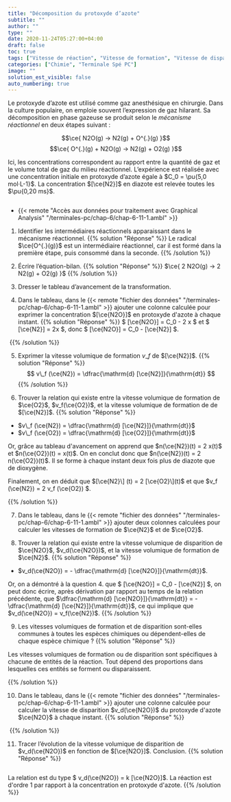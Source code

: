 ```yaml
---
title: "Décomposition du protoxyde d’azote"
subtitle: ""
author: ""
type: ""
date: 2020-11-24T05:27:00+04:00
draft: false
toc: true
tags: ["Vitesse de réaction", "Vitesse de formation", "Vitesse de disparition", "Tableau d'avancement", "Ordre 1", "Mécanisme réactionnel"]
categories: ["Chimie", "Terminale Spé PC"]
image: ""
solution_est_visible: false
auto_numbering: true
---
```


Le protoxyde d’azote est utilisé comme gaz anesthésique en chirurgie. Dans la culture populaire, on emploie souvent l’expression de gaz hilarant. Sa décomposition en phase gazeuse se produit selon le *mécanisme réactionnel* en deux étapes suivant :

$$\ce{ N2O(g) -> N2(g) + O^{.}(g)  }$$
$$\ce{ O^{.}(g) + N2O(g) ->  N2(g) + O2(g) }$$

Ici, les concentrations correspondent au rapport entre la quantité de gaz et le volume total de gaz du milieu réactionnel. L’expérience est réalisée avec une concentration initiale en protoxyde d’azote égale à $C_0 = \pu{5,0 mol·L-1}$. La concentration $[\ce{N2}]$ en diazote est relevée toutes les $\pu{0,20 ms}$.

<img src="/terminales-pc/chap-6/chap-6-11-2.png" alt="" width="" />

- {{< remote "Accès aux données pour traitement avec Graphical Analysis" "/terminales-pc/chap-6/chap-6-11-1.ambl" >}}

1. Identifier les intermédiaires réactionnels apparaissant dans le mécanisme réactionnel.
{{% solution "Réponse" %}}
Le radical $\ce{O^{.}(g)}$ est un intermédiaire réactionnel, car il est formé dans la première étape, puis consommé dans la seconde.
{{% /solution %}}

2. Écrire l’équation-bilan.
{{% solution "Réponse" %}}
$\ce{ 2 N2O(g) -> 2  N2(g) + O2(g)  }$
{{% /solution %}}

3. Dresser le tableau d’avancement de la transformation.

4. Dans le tableau, dans le {{< remote "fichier des données" "/terminales-pc/chap-6/chap-6-11-1.ambl" >}} ajouter une colonne calculée pour exprimer la concentration $[\ce{N2O}]$ en protoxyde d'azote à chaque instant.
{{% solution "Réponse" %}}
$ [\ce{N2O}] = C_0 - 2 x $ et $ [\ce{N2}] = 2x $, donc $ [\ce{N2O}] = C_0 - [\ce{N2}] $.

<img src="/terminales-pc/chap-6/chap-6-11-3.png" alt="" width="" />
{{% /solution %}}

5. Exprimer la vitesse volumique de formation $v\_f$ de $[\ce{N2}]$.
{{% solution "Réponse" %}}
$$
    v\_f (\ce{N2}) = \dfrac{\mathrm{d} [\ce{N2}]}{\mathrm{dt}}
$$
{{% /solution %}}

<!--
{{% note tip %}}
On appelle **vitesse volumique de formation** d'un produit $A$ la vitesse 
$$ v_f = \dfrac{\mathrm{d} [A]}{\mathrm{dt}}$$
$v_f$ est positive et s'exprime en mole par litre par seconde (en pratique).
{{% /note %}}
-->

<!--
6. Trouver la relation qui existe entre la vitesse volumique de formation de $\ce{N2}$, $v_f(\ce{N2})$, et la vitesse volumique de réaction.
{{% solution "Réponse" %}}
$v_f(\ce{N2}) = \dfrac{\mathrm{d} [\ce{N2}]}{\mathrm{dt}}$ donc $v = \dfrac{1}{2}\\, v_f(\ce{N2})$.
{{% /solution %}}
-->

6. Trouver la relation qui existe entre la vitesse volumique de formation de $\ce{O2}$, $v_f(\ce{O2})$, et la vitesse volumique de formation de de $[\ce{N2}]$.
{{% solution "Réponse" %}}

- $v\_f (\ce{N2}) = \dfrac{\mathrm{d} [\ce{N2}]}{\mathrm{dt}}$
- $v\_f (\ce{O2}) = \dfrac{\mathrm{d} [\ce{O2}]}{\mathrm{dt}}$

Or, grâce au tableau d'avancement on apprend que $n(\ce{N2})(t) = 2 x(t)$ et $n(\ce{O2})(t) = x(t)$. On en conclut donc que $n(\ce{N2})(t) = 2 n(\ce{O2})(t)$. Il se forme à chaque instant deux fois plus de diazote que de dioxygène.

Finalement, on en déduit que $[\ce{N2}\] (t) = 2 [\ce{O2}\](t)$ et que $v\_f (\ce{N2}) = 2 v\_f (\ce{O2}) $.

{{% /solution %}}

<!--
{{% note tip %}}
On appelle **vitesse volumique de disparition** d'un réactif $A$ la vitesse 
$$ v_d = \left\lvert \dfrac{\mathrm{d} [A]}{\mathrm{dt}} \right\rvert $$
$v_d$ est positive et s'exprime en mole par litre par seconde (en pratique).
{{% /note %}}
-->

7. Dans le tableau, dans le {{< remote "fichier des données" "/terminales-pc/chap-6/chap-6-11-1.ambl" >}} ajouter deux colonnes calculées pour calculer les vitesses de formation de $\ce{N2}$ et de $\ce{O2}$.

8. Trouver la relation qui existe entre la vitesse volumique de disparition de $\ce{N2O}$, $v_d(\ce{N2O})$, et la vitesse volumique de formation de $\ce{N2}$.
{{% solution "Réponse" %}}

- $v_d(\ce{N2O}) = - \dfrac{\mathrm{d} [\ce{N2O}]}{\mathrm{dt}}$.

Or, on a démontré à la question 4. que $ [\ce{N2O}] = C_0 - [\ce{N2}] $, on peut donc écrire, après dérivation par rapport au temps de la relation précédente, que $\dfrac{\mathrm{d} [\ce{N2O}]}{\mathrm{dt}} = - \dfrac{\mathrm{d} [\ce{N2}]}{\mathrm{dt}}$, ce qui implique que $v_d(\ce{N2O}) = v_f(\ce{N2})$.
{{% /solution %}}

<!--
9. Quelle est la grandeur cinétique commune à tous les produits et réactifs de la réaction ?       
    a. La vitesse volumique de formation ou de disparition ?        
    b. La vitesse volumique de réaction ?
{{% solution "Réponse" %}}
- *Les vitesses volumiques de formation ou de disparition sont spécifiques à chacune de entités de la réaction*.
- *La vitesse volumique de réaction est commune à toutes les entités de la réaction*.
{{% /solution %}}
-->

9. Les vitesses volumiques de formation et de disparition sont-elles communes à toutes les espèces chimiques ou dépendent-elles de chaque espèce chimique&nbsp;?
{{% solution "Réponse" %}}

Les vitesses volumiques de formation ou de disparition sont spécifiques à chacune de entités de la réaction. Tout dépend des proportions dans lesquelles ces entités se forment ou disparaissent.

{{% /solution %}}

10. Dans le tableau, dans le {{< remote "fichier des données" "/terminales-pc/chap-6/chap-6-11-1.ambl" >}} ajouter une colonne calculée pour calculer la vitesse de disparition $v_d(\ce{N2O})$ du protoxyde d'azote $\ce{N2O}$ à chaque instant.
{{% solution "Réponse" %}}
<img src="/terminales-pc/chap-6/chap-6-11-4.png" alt="" width="" />
{{% /solution %}}

11. Tracer l’évolution de la vitesse volumique de disparition de $v_d(\ce{N2O})$ en fonction de $[\ce{N2O}]$. Conclusion.
{{% solution "Réponse" %}}
<img src="/terminales-pc/chap-6/chap-6-11-5.png" alt="" width="" />

La relation est du type $ v_d(\ce{N2O}) = k [\ce{N2O}]$. La réaction est d'ordre 1 par rapport à la concentration en protoxyde d'azote.
{{% /solution %}}
